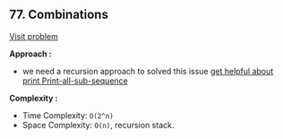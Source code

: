 ## 77. Combinations

[Visit problem](https://leetcode.com/problems/combinations/description/)

**Approach :**<br>

-   we need a recursion approach to solved this issue
    [get helpful about print Print-all-sub-sequence](https://github.com/AlaminPu1007/Data-structure-Algorithm/tree/master/DataStructure%20%26%20Algorithm/Recursion/Print-all-sub-sequence)

**Complexity :**<br>

-   Time Complexity: `O(2^n)`
-   Space Complexity: `O(n)`, recursion stack.
